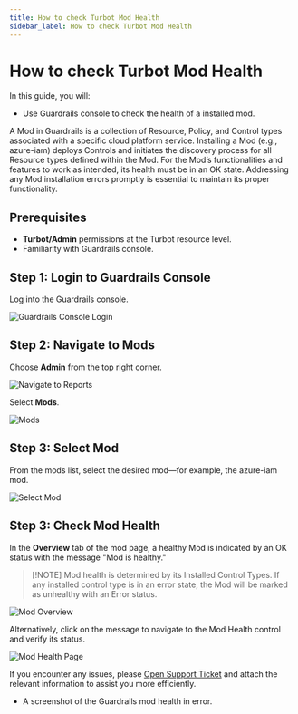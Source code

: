 ```yaml
---
title: How to check Turbot Mod Health
sidebar_label: How to check Turbot Mod Health
---
```


# How to check Turbot Mod Health

In this guide, you will:
- Use Guardrails console to check the health of a installed mod.

A Mod in Guardrails is a collection of Resource, Policy, and Control types associated with a specific cloud platform service. Installing a Mod (e.g., azure-iam) deploys Controls and initiates the discovery process for all Resource types defined within the Mod. For the Mod’s functionalities and features to work as intended, its health must be in an OK state. Addressing any Mod installation errors promptly is essential to maintain its proper functionality.

## Prerequisites

- **Turbot/Admin** permissions at the Turbot resource level.
- Familiarity with Guardrails console.

## Step 1: Login to Guardrails Console

Log into the Guardrails console.

![Guardrails Console Login](/images/docs/guardrails/guides/hosting-guardrails/monitoring/check-mod-health/guardrails-console-login.png)

## Step 2: Navigate to Mods

Choose **Admin** from the top right corner.

![Navigate to Reports](/images/docs/guardrails/guides/hosting-guardrails/monitoring/check-mod-health/guardrails-navigate-to-reports.png)

Select **Mods**.

![Mods](/images/docs/guardrails/guides/hosting-guardrails/monitoring/check-mod-health/guardrails-navigate-mods.png)

## Step 3: Select Mod

From the mods list, select the desired mod—for example, the azure-iam mod.

![Select Mod](/images/docs/guardrails/guides/hosting-guardrails/monitoring/check-mod-health/guardrails-select-mod.png)

## Step 3: Check Mod Health

In the **Overview** tab of the mod page, a healthy Mod is indicated by an OK status with the message "Mod is healthy."

> [!NOTE] Mod health is determined by its Installed Control Types. If any installed control type is in an error state, the Mod will be marked as unhealthy with an Error status.

![Mod Overview](/images/docs/guardrails/guides/hosting-guardrails/monitoring/check-mod-health/guardrails-mod-overview.png)

Alternatively, click on the message to navigate to the Mod Health control and verify its status.

![Mod Health Page](/images/docs/guardrails/guides/hosting-guardrails/monitoring/check-mod-health/guardrails-mod-health.png)

If you encounter any issues, please [Open Support Ticket](https://support.turbot.com) and attach the relevant information to assist you more efficiently.

- A screenshot of the Guardrails mod health in error.